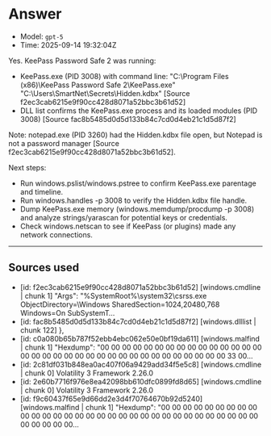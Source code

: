 # Answer
- Model: `gpt-5`
- Time: 2025-09-14 19:32:04Z

Yes. KeePass Password Safe 2 was running:
- KeePass.exe (PID 3008) with command line: "C:\Program Files (x86)\KeePass Password Safe 2\KeePass.exe" "C:\Users\SmartNet\Secrets\Hidden.kdbx" [Source f2ec3cab6215e9f90cc428d8071a52bbc3b61d52]
- DLL list confirms the KeePass.exe process and its loaded modules (PID 3008) [Source fac8b5485d0d5d133b84c7cd0d4eb21c1d5d87f2]

Note: notepad.exe (PID 3260) had the Hidden.kdbx file open, but Notepad is not a password manager [Source f2ec3cab6215e9f90cc428d8071a52bbc3b61d52].

Next steps:
- Run windows.pslist/windows.pstree to confirm KeePass.exe parentage and timeline.
- Run windows.handles -p 3008 to verify the Hidden.kdbx file handle.
- Dump KeePass.exe memory (windows.memdump/procdump -p 3008) and analyze strings/yarascan for potential keys or credentials.
- Check windows.netscan to see if KeePass (or plugins) made any network connections.

---
## Sources used
- [id: f2ec3cab6215e9f90cc428d8071a52bbc3b61d52] [windows.cmdline | chunk 1] "Args": "%SystemRoot%\\system32\\csrss.exe ObjectDirectory=\\Windows SharedSection=1024,20480,768 Windows=On SubSystemT…
- [id: fac8b5485d0d5d133b84c7cd0d4eb21c1d5d87f2] [windows.dlllist | chunk 122] },
- [id: c0a080b65b787f52ebb4ebc062e50e0bf19da611] [windows.malfind | chunk 1] "Hexdump": "00 00 00 00 00 00 00 00 00 00 00 00 00 00 00 00 00 00 00 00 00 00 00 00 00 00 00 00 00 00 00 00 00 00 33 00…
- [id: 2c81df031b848ea0ac407f06a9429add34f5e5c8] [windows.cmdline | chunk 0] Volatility 3 Framework 2.26.0
- [id: 2e60b7716f976e8ea42098bb610dfc0899fd8d65] [windows.cmdline | chunk 0] Volatility 3 Framework 2.26.0
- [id: f9c60437f65e9d66dd2e3d4f70764670b92d5240] [windows.malfind | chunk 1] "Hexdump": "00 00 00 00 00 00 00 00 00 00 00 00 00 00 00 00 00 00 00 00 00 00 00 00 00 00 00 00 00 00 00 00 00 00 00 00…
